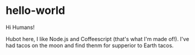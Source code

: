 # hello-world

Hi Humans!

Hubot here, I like Node.js and Coffeescript (that's what I'm made of!).
I've had tacos on the moon and find thenm for supperior to Earth tacos.
